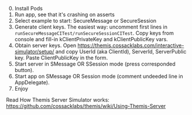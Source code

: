 0. Install Pods
1. Run app, see that it's crashing on asserts
2. Select example to start: SecureMessage or SecureSession
3. Generate client keys. The easiest way: uncomment first lines in `runSecureMessageCITest/runSecureSessionCITest`. Copy keys from console and fill-in kClientPrivateKey and kClientPublicKey vars. 
4. Obtain server keys. Open https://themis.cossacklabs.com/interactive-simulator/setup/ and copy UserId (aka ClientId), ServerId, ServerPublic key. Paste ClientPublicKey in the form.
5. Start server in SMessage OR SSession mode (press corresponded button).
6. Start app on SMessage OR Session mode (comment undeeded line in AppDelegate).
7. Enjoy

Read How Themis Server Simulator works:
https://github.com/cossacklabs/themis/wiki/Using-Themis-Server
